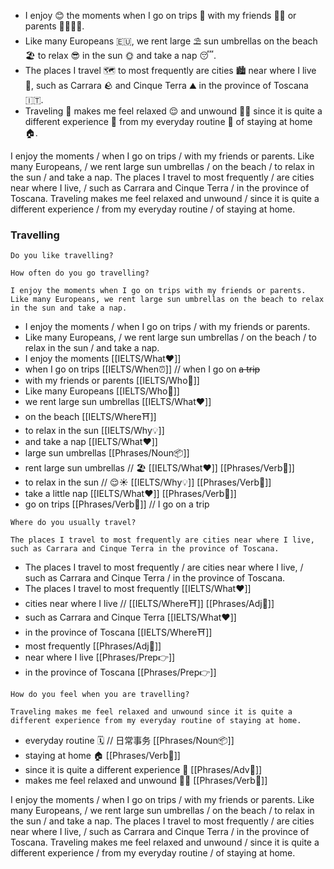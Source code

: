 - I enjoy 😊 the moments when I go on trips 🚌 with my friends 👯‍♀️ or parents 👨‍👩‍👧‍👦.
- Like many Europeans 🇪🇺, we rent large ⛱ sun umbrellas on the beach 🏖️ to relax 😎 in the sun 🌞 and take a nap 😴.
- The places I travel 🗺️ to most frequently are cities 🏙️ near where I live 🏡, such as Carrara 🪨 and Cinque Terra ⛰️ in the province of Toscana 🇮🇹.
- Traveling 🛫 makes me feel relaxed 😌 and unwound 🤸‍♀️ since it is quite a different experience 🎡 from my everyday routine 📆 of staying at home 🏠.


I enjoy the moments / when I go on trips / with my friends or parents.
Like many Europeans, / we rent large sun umbrellas / on the beach / to relax in the sun / and take a nap.
The places I travel to most frequently / are cities near where I live, / such as Carrara and Cinque Terra / in the province of Toscana.
Traveling makes me feel relaxed and unwound / since it is quite a different experience / from my everyday routine / of staying at home.
### Travelling


```
Do you like travelling?
```
```
How often do you go travelling?
```

```
I enjoy the moments when I go on trips with my friends or parents.  
Like many Europeans, we rent large sun umbrellas on the beach to relax in the sun and take a nap.
```
- I enjoy the moments / when I go on trips / with my friends or parents.
- Like many Europeans, / we rent large sun umbrellas / on the beach / to relax in the sun / and take a nap.
- I enjoy the moments [[IELTS/What❤️]] 
- when I go on trips [[IELTS/When⏰]] // when I go on  ~~a trip~~
- with my friends or parents [[IELTS/Who🧑]] 
- Like many Europeans [[IELTS/Who🧑]] 
- we rent large sun umbrellas [[IELTS/What❤️]] 
- on the beach [[IELTS/Where⛩️]] 
- to relax in the sun [[IELTS/Why💡]] 
- and take a nap [[IELTS/What❤️]] 
- large sun umbrellas [[Phrases/Noun📦]]
- rent large sun umbrellas // 🏖️  [[IELTS/What❤️]] [[Phrases/Verb🏃]]
- to relax in the sun // 😌☀️  [[IELTS/Why💡]] [[Phrases/Verb🏃]]
- take a little nap [[IELTS/What❤️]] [[Phrases/Verb🏃]]
- go on trips [[Phrases/Verb🏃]] // I go on a trip

```
Where do you usually travel?
```
```
The places I travel to most frequently are cities near where I live, such as Carrara and Cinque Terra in the province of Toscana.
```
- The places I travel to most frequently / are cities near where I live, / such as Carrara and Cinque Terra / in the province of Toscana.
- The places I travel to most frequently [[IELTS/What❤️]] 
- cities near where I live //  [[IELTS/Where⛩️]]  [[Phrases/Adj🎨]]
- such as Carrara and Cinque Terra [[IELTS/What❤️]] 
- in the province of Toscana [[IELTS/Where⛩️]] 
- most frequently [[Phrases/Adj🎨]]
- near where I live [[Phrases/Prep👉]]
- in the province of Toscana [[Phrases/Prep👉]]

```
How do you feel when you are travelling?
```
```
Traveling makes me feel relaxed and unwound since it is quite a different experience from my everyday routine of staying at home.
```

- everyday routine 🗓️ //  日常事务 [[Phrases/Noun📦]]
- staying at home 🏠 [[Phrases/Verb🏃]] 
- since it is quite a different experience 🎢 [[Phrases/Adv💪]]
- makes me feel relaxed and unwound 🧘‍♀️ [[Phrases/Verb🏃]]





I enjoy the moments / when I go on trips / with my friends or parents.
Like many Europeans, / we rent large sun umbrellas / on the beach / to relax in the sun / and take a nap.
The places I travel to most frequently / are cities near where I live, / such as Carrara and Cinque Terra / in the province of Toscana.
Traveling makes me feel relaxed and unwound / since it is quite a different experience / from my everyday routine / of staying at home.
